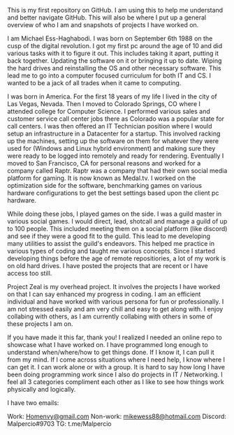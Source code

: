 This is my first repository on GitHub. I am using this to help me understand and better navigate GitHub. This will also be where I put up a general overview of who I am and snapshots of projects I have worked on.

I am Michael Ess-Haghabodi. I was born on September 6th 1988 on the cusp of the digital revolution. I got my first pc around the age of 10 and did various tasks with it to figure it out. This includes taking it apart, putting it back together. Updating the software on it or bringing it up to date. Wiping the hard drives and reinstalling the OS and other necessary software. This lead me to go into a computer focused curriculum for both IT and CS. I wanted to be a jack of all trades when it came to computing. 

I was born in America. For the first 18 years of my life I lived in the city of Las Vegas, Nevada. Then I moved to Colorado Springs, CO where I attended college for Computer Science. I performed various sales and customer service call center jobs there as Colorado was a popular state for call centers. I was then offered an IT Technician position where I would setup an infrastructure in a Datacenter for a startup. This involved racking up the machines, setting up the software on them for whatever they were used for (Windows and Linux hybrid environment) and making sure they were ready to be logged into remotely and ready for rendering. Eventually I moved to San Francisco, CA for personal reasons and worked for a company called Raptr. Raptr was a company that had their own social media platform for gaming. It is now known as Medal.tv. I worked on the optimization side for the software, benchmarking games on various hardware configurations to get the best settings based upon the client pc hardware.

While doing these jobs, I played games on the side. I was a guild master in various social games. I would direct, lead, shotcall and manage a guild of up to 100 people. This included meeting them on a social platform (like discord) and see if they were a good fit to the guild. This lead to me developing many utilities to assist the guild's endeavors. This helped me practice in various types of coding and taught me various concepts. Since I started developing things before the age of remote repositiories, a lot of my work is on old hard drives. I have posted the projects that are recent or I have access too still. 

Project Zeal is my overhead project. It involves the projects I have worked on that I can say enhanced my progress in coding. I am an efficient individual and have worked with various persona for fun or professionally. I am not stressed easily and am very chill and easy to get along with. I enjoy collabing with others, as I am currently collabing with others in some of these projects I am on. 

If you have made it this far, thank you! I realized I needed an online repo to showcase what I have worked on. I have programmed long enough to understand when/where/how to get things done. If I know it, I can pull it from my mind. If I come across situations where I need help, I know where I can get it. I can work alone or with a group. It is hard to say how long I have been doing programming work since I also do projects in IT / Networking. I feel all 3 categories compliment each other as I like to see how things work physically and logically. 

I have two emails:

Work: Homenvy@gmail.com
Non-work: mikewess88@hotmail.com
Discord: Malpercio#9703
TG: t.me/Malpercio

